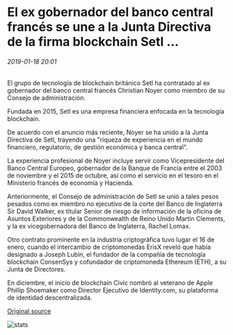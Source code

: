 # El ex gobernador del banco central francés se une a la Junta Directiva de la firma blockchain Setl ...

###### 2019-01-18 20:01

El grupo de tecnología de blockchain británico Setl ha contratado al ex gobernador del banco central francés Christian Noyer como miembro de su Consejo de administración.

Fundada en 2015, Setl es una empresa financiera enfocada en la tecnología blockchain.

De acuerdo con el anuncio más reciente, Noyer se ha unido a la Junta Directiva de Setl, trayendo una "riqueza de experiencia en el mundo financiero, regulatorio, de gestión económica y banca central".

La experiencia profesional de Noyer incluye servir como Vicepresidente del Banco Central Europeo, gobernador de la Banque de Francia entre el 2003 de noviembre y el 2015 de octubre, así como el servicio en el tesoro en el Ministerio francés de economía y Hacienda.

Anteriormente, el Consejo de administración de Setl se unió a tales pesos pesados como ex miembro no ejecutivo de la corte del Banco de Inglaterra Sir David Walker, ex titular Senior de riesgo de información de la oficina de Asuntos Exteriores y de la Commonwealth de Reino Unido Martin Clements, y la ex vicegobernadora del Banco de Inglaterra, Rachel Lomax.

Otro contrato prominente en la industria criptográfica tuvo lugar el 16 de enero, cuando el intercambio de criptomonedas ErisX reveló que había designado a Joseph Lubin, el fundador de la compañía de tecnología blockchain ConsenSys y cofundador de criptomoneda Ethereum (ETH), a su Junta de Directores.

En diciembre, el inicio de blockchain Civic nombró al veterano de Apple Phillip Shoemaker como Director Ejecutivo de Identity.com, su plataforma de identidad descentralizada.

[Original source](https://cointelegraph.com/news/former-governor-of-french-central-bank-joins-board-of-directors-of-blockchain-firm-setl)

![stats](https://c.statcounter.com/11760860/0/a89fa40b/1/ "stats")